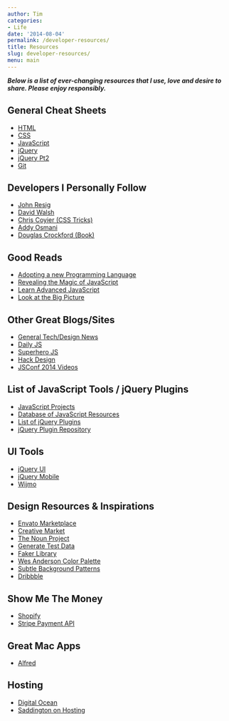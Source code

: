 ```yaml
---
author: Tim
categories:
- Life
date: '2014-08-04'
permalink: /developer-resources/
title: Resources
slug: developer-resources/
menu: main
---
```


***Below is a list of ever-changing resources that I use, love and desire to share. Please enjoy responsibly.***

## General Cheat Sheets

  * [HTML][1]
  * [CSS][2]
  * [JavaScript][3]
  * [jQuery][4]
  * [jQuery Pt2][5]
  * [Git][6]

## Developers I Personally Follow

  * [John Resig][7]
  * [David Walsh][8]
  * [Chris Coyier (CSS Tricks)][9]
  * [Addy Osmani][10]
  * [Douglas Crockford (Book)][11]

## Good Reads

  * [Adopting a new Programming Language][12]
  * [Revealing the Magic of JavaScript][13]
  * [Learn Advanced JavaScript][14]
  * [Look at the Big Picture][15]

## Other Great Blogs/Sites

  * [General Tech/Design News][16]
  * [Daily JS][17]
  * [Superhero JS][18]
  * [Hack Design][19]
  * [JSConf 2014 Videos][20]

## List of JavaScript Tools / jQuery Plugins

  * [JavaScript Projects][21]
  * [Database of JavaScript Resources][22]
  * [List of jQuery Plugins][23]
  * [jQuery Plugin Repository][24]

## UI Tools

  * [jQuery UI][25]
  * [jQuery Mobile][26]
  * [Wijmo][27]

## Design Resources & Inspirations

  * [Envato Marketplace][28]
  * [Creative Market][29]
  * [The Noun Project][30]
  * [Generate Test Data][31]
  * [Faker Library][32]
  * [Wes Anderson Color Palette][33]
  * [Subtle Background Patterns][34]
  * [Dribbble][35]

## Show Me The Money

  * [Shopify][36]
  * [Stripe Payment API][37]

## Great Mac Apps

  * [Alfred][38]

## Hosting

  * [Digital Ocean][39]
  * [Saddington on Hosting][40]

 [1]: http://overapi.com/html/
 [2]: http://overapi.com/css/
 [3]: http://overapi.com/javascript/
 [4]: http://overapi.com/jquery/
 [5]: http://oscarotero.com/jquery/
 [6]: http://overapi.com/git/
 [7]: http://ejohn.org/category/blog/
 [8]: http://davidwalsh.name/
 [9]: http://css-tricks.com/
 [10]: http://addyosmani.com/blog/
 [11]: http://javascript.crockford.com/
 [12]: http://www.annema.me/adopting-a-new-programming-language
 [13]: http://www.sitepoint.com/revealing-magic-javascript
 [14]: http://ejohn.org/apps/learn/
 [15]: http://alistapart.com/column/look-at-the-big-picture
 [16]: http://thenews.im/
 [17]: http://dailyjs.com/
 [18]: http://superherojs.com/
 [19]: https://hackdesign.org/
 [20]: https://www.youtube.com/playlist?list=PL37ZVnwpeshHVd9Zf92zW4UJGWzPHU3o4
 [21]: http://www.javascriptoo.com/
 [22]: http://www.jsdb.io/
 [23]: http://www.unheap.com/
 [24]: http://plugins.jquery.com/
 [25]: http://jqueryui.com/
 [26]: http://jquerymobile.com/
 [27]: http://wijmo.com/
 [28]: http://themeforest.net/
 [29]: https://creativemarket.com/
 [30]: http://thenounproject.com/
 [31]: http://www.databasetestdata.com/
 [32]: https://github.com/marak/Faker.js/
 [33]: http://wesandersonpalettes.tumblr.com/
 [34]: http://subtlepatterns.com/
 [35]: https://dribbble.com/
 [36]: http://www.shopify.com/
 [37]: https://stripe.com/
 [38]: http://www.alfredapp.com/
 [39]: https://www.digitalocean.com/
 [40]: http://john.do/blog-hosting/
 